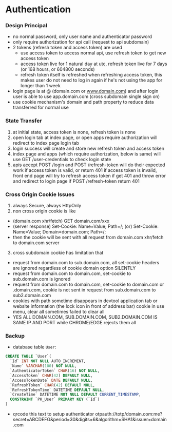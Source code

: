 # Authentication

### Design Principal

- no normal password, only user name and authenticator password
- only require authorization for api call (request to api subdomain)
- 2 tokens (refresh token and access token) are used
  - use access token to access normal api, use refresh token to get new access token
  - access token live for 1 natural day at utc, refresh token live for 7 days (or 168 hours, or 604800 seconds)
  - refresh token itself is refreshed when refreshing access token, this makes user do not need to log in again
    if he's not using the app for longer than 1 week
- login page is at @ (domain.com or www.domain.com) and 
  after login user is able to use app.domain.com (cross subdomain single sign on)
- use cookie mechanism's domain and path property to reduce data transferred for normal use

### State Transfer

1. at initial state, access token is none, refresh token is none
2. open login tab at index page, or open apps require authorization will redirect to index page login tab
3. login success will create and store new refresh token and access token
4. index page and apps (which require authorization, below is same) will use GET /user-credentials to check login state
5. apis accept POST /login and POST /refresh-token will do their expected work if access token is valid, 
   or return 401 if access token is invalid, front end page will try to refresh access token if get 401 and 
   throw error and redirect to login page if POST /refresh-token return 401

### Cross Origin Cookie Issues

1. always Secure, always HttpOnly
2. non cross origin cookie is like
  - (domain.com xhr/fetch) GET domain.com/xxx
  - (server response) Set-Cookie: Name=Value; Path=/; (or) Set-Cookie: Name=Value; Domain=domain.com; Path=/;
  - then the cookie will be sent with all request from domain.com xhr/fetch to domain.com server
3. cross subdomain cookie has limitation that
  - request from domain.com to sub.domain.com, all set-cookie headers are ignored regardless of cookie domain option SILENTLY
  - request from domain.com to domain.com, set-cookie to sub.domain.com is ignored
  - request from domain.com to domain.com, set-cookie to domain.com or .domain.com, cookie is not sent in request from sub.domain.com to sub2.domain.com
  - cookies with path sometime disappears in devtool application tab or website information (the lock icon in front of address bar) cookie in use menu, clear all sometimes failed to clear all
  - YES ALL DOMAIN.COM, SUB.DOMAIN.COM, SUB2.DOMAIN.COM IS SAME IP AND PORT while CHROME/EDGE rejects them all

### Backup

- database table `User`: 

```sql
CREATE TABLE `User`(
  `Id` INT NOT NULL AUTO_INCREMENT,
  `Name` VARCHAR(100) NOT NULL,
  `AuthenticatorToken` CHAR(16) NOT NULL,
  `AccessToken` CHAR(42) DEFAULT NULL,
  `AccessTokenDate` DATE DEFAULT NULL,
  `RefreshToken` CHAR(42) DEFAULT NULL,
  `RefreshTokenTime` DATETIME DEFAULT NULL,
  `CreateTime` DATETIME NOT NULL DEFAULT CURRENT_TIMESTAMP,
  CONSTRAINT `PK_User` PRIMARY KEY (`Id`)
)
```

- qrcode this text to setup authenticator
otpauth://totp/domain.com:me?secret=ABCDEFG&period=30&digits=6&algorithm=SHA1&issuer=domain.com
